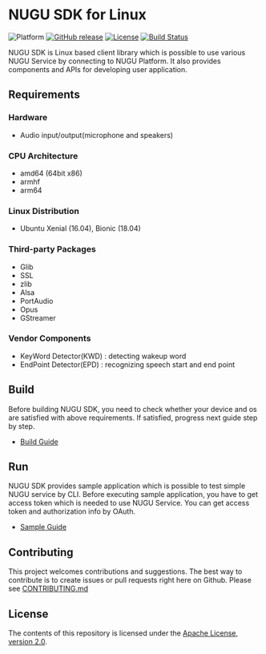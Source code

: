 # NUGU SDK for Linux

![Platform](https://img.shields.io/badge/platform-Linux-lightgrey) [![GitHub release](https://img.shields.io/github/v/release/nugu-developers/nugu-linux?sort=semver)](https://github.com/nugu-developers/nugu-linux/releases) [![License](https://img.shields.io/github/license/nugu-developers/nugu-linux)](https://github.com/nugu-developers/nugu-linux/blob/master/LICENSE) [![Build Status](https://travis-ci.org/nugu-developers/nugu-linux.svg?branch=master)](https://travis-ci.org/nugu-developers/nugu-linux)

NUGU SDK is Linux based client library which is possible to use various NUGU Service by connecting to NUGU Platform. It also provides components and APIs for developing user application.

## Requirements

### Hardware

- Audio input/output(microphone and speakers)

### CPU Architecture

- amd64 (64bit x86)
- armhf
- arm64

### Linux Distribution

- Ubuntu Xenial (16.04), Bionic (18.04)

### Third-party Packages

- Glib
- SSL
- zlib
- Alsa
- PortAudio
- Opus
- GStreamer

### Vendor Components

- KeyWord Detector(KWD) : detecting wakeup word
- EndPoint Detector(EPD) : recognizing speech start and end point

## Build

Before building NUGU SDK, you need to check whether your device and os are satisfied with above requirements. If satisfied, progress next guide step by step.

- [Build Guide](https://github.com/nugu-developers/nugu-linux/wiki/Build)

## Run

NUGU SDK provides sample application which is possible to test simple NUGU service by CLI. Before executing sample application, you have to get access token which is needed to use NUGU Service. You can get access token and authorization info by OAuth.

- [Sample Guide](https://github.com/nugu-developers/nugu-linux/wiki/Samples)

## Contributing

This project welcomes contributions and suggestions. The best way to contribute is to create issues or pull requests right here on Github. Please see [CONTRIBUTING.md](CONTRIBUTING.md)

## License

The contents of this repository is licensed under the
[Apache License, version 2.0](http://www.apache.org/licenses/LICENSE-2.0).
